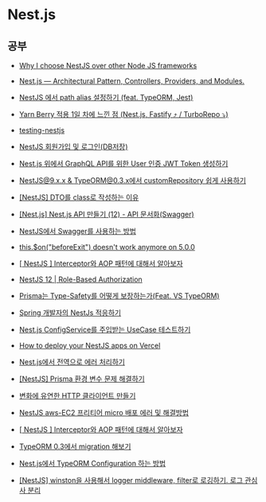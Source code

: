# Nest.js

## 공부

- [Why I choose NestJS over other Node JS frameworks](https://medium.com/monstar-lab-bangladesh-engineering/why-i-choose-nestjs-over-other-node-js-frameworks-6cdbd083ae67)

- [Nest.js — Architectural Pattern, Controllers, Providers, and Modules.](https://medium.com/geekculture/nest-js-architectural-pattern-controllers-providers-and-modules-406d9b192a3a)

- [NestJS 에서 path alias 설정하기 (feat. TypeORM, Jest)](https://velog.io/@modolee/nestjs-path-alias-feat-typeorm-jest)

- [Yarn Berry 적용 1일 차에 느낀 점 (Nest.js, Fastify ⤴️ / TurboRepo ⤵️)](https://velog.io/@johnwi/wil-01-Yarn-Berry)

- [testing-nestjs](https://github.com/jmcdo29/testing-nestjs)

- [NestJS 회원가입 및 로그인(DB저장)](https://velog.io/@ehgks0000/NestJS-DB저장하기TypeORM#localstrategyts-생성)

- [Nest.js 위에서 GraphQL API를 위한 User 인증 JWT Token 생성하기](https://velog.io/@song22861/Nest.js-%EC%9C%84%EC%97%90%EC%84%9C-GraphQL-API%EB%A5%BC-%EC%9C%84%ED%95%9C-User-%EC%9D%B8%EC%A6%9D-JWT-Token-%EC%83%9D%EC%84%B1%ED%95%98%EA%B8%B0)

- [NestJS@9.x.x & TypeORM@0.3.x에서 customRepository 쉽게 사용하기](https://velog.io/@wonjun1995/NestJS9.x.x-TypeORM0.3.x에서-customRepository-쉽게-사용하기)

- [[NestJS] DTO를 class로 작성하는 이유](https://velog.io/@choiramsey8/NestJS-DTO를-class로-작성하는-이유)

- [[Nest.js] Nest.js API 만들기 (12) - API 문서화(Swagger)](https://any-ting.tistory.com/122)

- [NestJS에서 Swagger를 사용하는 방법](https://jhyeok.com/nestjs-swagger/)

- [this.$on("beforeExit") doesn't work anymore on 5.0.0](https://github.com/prisma/prisma/issues/20171)

- [[ NestJS ] Interceptor와 AOP 패턴에 대해서 알아보자](https://tasddc.tistory.com/129)

- [NestJS 12 | Role-Based Authorization](https://velog.io/@hkja0111/NestJS-12-Role-Based-Authorization)

- [Prisma는 Type-Safety를 어떻게 보장하는가(Feat. VS TypeORM)](https://marades.tistory.com/26)

- [Spring 개발자의 NestJs 적응하기](https://medium.com/zigbang/spring-%EA%B0%9C%EB%B0%9C%EC%9E%90%EC%9D%98-nestjs-%EC%A0%81%EC%9D%91%ED%95%98%EA%B8%B0-a816fa0f38a9)

- [Nest.js ConfigService를 주입받는 UseCase 테스트하기](https://juneyoung.io/development-nestjs-usecase-unit-test-with-di-220320)

- [How to deploy your NestJS apps on Vercel](https://dev.to/leduc1901/how-to-deploy-your-nestjs-apps-on-vercel-3nh9)

- [Nest.js에서 전역으로 에러 처리하기](https://velog.io/@yiyb0603/Nest.js에서-전역으로-에러-처리하기)

- [[NestJS] Prisma 환경 변수 문제 해결하기](https://velog.io/@yejin0528/NestJS-Prisma-%ED%99%98%EA%B2%BD-%EB%B3%80%EC%88%98-%EB%AC%B8%EC%A0%9C-%ED%95%B4%EA%B2%B0%ED%95%98%EA%B8%B0)

- [변화에 유연한 HTTP 클라이언트 만들기](https://tech.inflab.com/20230723-pure-http-client/)

- [NestJS aws-EC2 프리티어 micro 배포 에러 및 해결방법](https://mark340.tistory.com/50)

- [[ NestJS ] Interceptor와 AOP 패턴에 대해서 알아보자](https://tasddc.tistory.com/129)

- [TypeORM 0.3에서 migration 해보기](https://whyhard.tistory.com/59)

- [Nest.js에서 TypeORM Configuration 하는 방법](https://whyhard.tistory.com/61)

- [[NestJS] winston을 사용해서 logger middleware, filter로 로깅하기. 로그 관심사 분리](https://pypystory.tistory.com/80)
